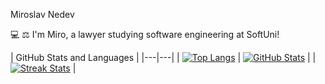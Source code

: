 Miroslav Nedev

💻 ⚖ I'm Miro, a lawyer studying software engineering at SoftUni!

| GitHub Stats and Languages |
|---|---|
| [![Top Langs](https://github-readme-stats.vercel.app/api/top-langs/?username=pylapp&layout=compact&langs_count=6&theme=dark)](https://github.com/Nedev-Miroslav/github-readme-stats) | [![GitHub Stats](https://github-readme-stats.vercel.app/api?username=py&show_icons=true&include_all_commits=true&theme=dark&layout=compact&rank_icon=github)](https://github.com/Nedev-Miroslav/github-readme-stats) |
 | [![Streak Stats](http://github-readme-streak-stats.herokuapp.com?user=Nedev-Miroslav&theme=transparent&layout=compact)](https://github.com/Nedev-Miroslav) |
